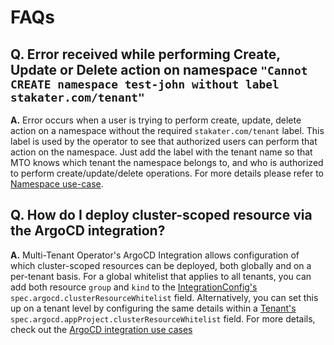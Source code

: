 # FAQs

## Q. Error received while performing Create, Update or Delete action on namespace `"Cannot CREATE namespace test-john without label stakater.com/tenant"`

**A.** Error occurs when a user is trying to perform create, update, delete action on a namespace without the required `stakater.com/tenant` label. This label is used by the operator to see that authorized users can perform that action on the namespace. Just add the label with the tenant name so that MTO knows which tenant the namespace belongs to, and who is authorized to perform create/update/delete operations. For more details please refer to [Namespace use-case](./usecases/namespace.md).

## Q. How do I deploy cluster-scoped resource via the ArgoCD integration?

**A.** Multi-Tenant Operator's ArgoCD Integration allows configuration of which cluster-scoped resources can be deployed, both globally and on a per-tenant basis. For a global whitelist that applies to all tenants, you can add both resource `group` and  `kind` to the [IntegrationConfig's](./integration-config.md#argocd) `spec.argocd.clusterResourceWhitelist` field. Alternatively, you can set this up on a tenant level by configuring the same details within a [Tenant's](./customresources.md#2-tenant) `spec.argocd.appProject.clusterResourceWhitelist` field. For more details, check out the [ArgoCD integration use cases](./usecases/argocd.md#allow-argocd-to-sync-certain-cluster-wide-resources)
